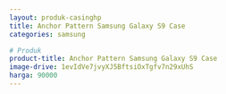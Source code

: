 ```yaml
---
layout: produk-casinghp
title: Anchor Pattern Samsung Galaxy S9 Case
categories: samsung

# Produk
product-title: Anchor Pattern Samsung Galaxy S9 Case
image-drive: 1evIdVe7jvyXJ5BftsiOxTgfv7n29xUhS
harga: 90000
---
```

